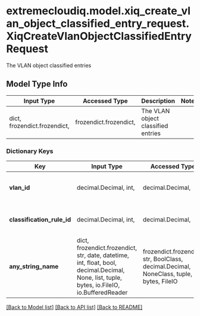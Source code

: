 # extremecloudiq.model.xiq_create_vlan_object_classified_entry_request.XiqCreateVlanObjectClassifiedEntryRequest

The VLAN object classified entries

## Model Type Info
Input Type | Accessed Type | Description | Notes
------------ | ------------- | ------------- | -------------
dict, frozendict.frozendict,  | frozendict.frozendict,  | The VLAN object classified entries | 

### Dictionary Keys
Key | Input Type | Accessed Type | Description | Notes
------------ | ------------- | ------------- | ------------- | -------------
**vlan_id** | decimal.Decimal, int,  | decimal.Decimal,  | The VLAN ID | value must be a 32 bit integer
**classification_rule_id** | decimal.Decimal, int,  | decimal.Decimal,  | The classification rule ID | value must be a 64 bit integer
**any_string_name** | dict, frozendict.frozendict, str, date, datetime, int, float, bool, decimal.Decimal, None, list, tuple, bytes, io.FileIO, io.BufferedReader | frozendict.frozendict, str, BoolClass, decimal.Decimal, NoneClass, tuple, bytes, FileIO | any string name can be used but the value must be the correct type | [optional]

[[Back to Model list]](../../README.md#documentation-for-models) [[Back to API list]](../../README.md#documentation-for-api-endpoints) [[Back to README]](../../README.md)

